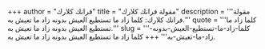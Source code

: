 +++
author = "فرانك كلارك"
title = "مقولة فرانك كلارك"
description = '''مقولة فرانك كلارك: كلما زاد ما تستطيع العيش بدونه زاد ما تعيش به.'''
quote = '''كلما زاد ما تستطيع العيش بدونه زاد ما تعيش به.'''
slug = '''كلما-زاد-ما-تستطيع-العيش-بدونه-زاد-ما-تعيش-به'''
+++
كلما زاد ما تستطيع العيش بدونه زاد ما تعيش به.
